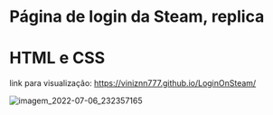 # Página de login da Steam, replica
# HTML e CSS

link para visualização: https://viniznn777.github.io/LoginOnSteam/

![imagem_2022-07-06_232357165](https://user-images.githubusercontent.com/103951509/177676777-0d9bbe73-aead-4706-bb57-47a18aa1f244.png)
